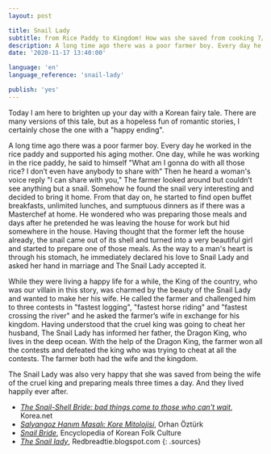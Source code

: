 ```yaml
---
layout: post

title: Snail Lady
subtitle: from Rice Paddy to Kingdom! How was she saved from cooking 7/24?
description: A long time ago there was a poor farmer boy. Every day he worked in the rice paddy and supported his aging mother. One day, while he was working in the rice paddy, he said to himself "What am I gonna do with all those rice? I don’t even have anybody to share with”
date: '2020-11-17 13:40:00'

language: 'en'
language_reference: 'snail-lady'

publish: 'yes'
---
```


Today I am here to brighten up your day with a Korean fairy tale. There are many versions of this tale, but as a hopeless fun of romantic stories, I certainly chose the one with a "happy ending".

A long time ago there was a poor farmer boy. Every day he worked in the rice paddy and supported his aging mother. One day, while he was working in the rice paddy, he said to himself "What am I gonna do with all those rice? I don’t even have anybody to share with” Then he heard a woman's voice reply "I can share with you," The farmer looked around but couldn’t see anything but a snail. Somehow he found the snail very interesting and decided to bring it home. From that day on, he started to find open buffet breakfasts, unlimited lunches, and sumptuous dinners as if there was a Masterchef at home. He wondered who was preparing those meals and days after he pretended he was leaving the house for work but hid somewhere in the house. Having thought that the former left the house already, the snail came out of its shell and turned into a very beautiful girl and started to prepare one of those meals. As the way to a man's heart is through his stomach, he immediately declared his love to Snail Lady and asked her hand in marriage and The Snail Lady accepted it.

While they were living a happy life for a while, the King of the country, who was our villain in this story, was charmed by the beauty of the Snail Lady and wanted to make her his wife. He called the farmer and challenged him to three contests in "fastest logging", "fastest horse riding" and "fastest crossing the river" and he asked the farmer’s wife in exchange for his kingdom. Having understood that the cruel king was going to cheat her husband, The Snail Lady has informed her father, the Dragon King, who lives in the deep ocean. With the help of the Dragon King, the farmer won all the contests and defeated the king who was trying to cheat at all the contests. The farmer both had the wife and the kingdom.

The Snail Lady was also very happy that she was saved from being the wife of the cruel king and preparing meals three times a day. And they lived happily ever after.

+ *[The Snail-Shell Bride: bad things come to those who can't wait](http://www.korea.net/NewsFocus/Culture/view?articleId=123841)*, Korea.net
+ *[Salyangoz Hanım Masalı: Kore Mitolojisi](http://ozhanozturk.com/2018/04/29/salyangoz-hanim-masali-kore-mitolojisi/)*, Orhan Öztürk
+ *[Snail Bride](https://folkency.nfm.go.kr/en/topic/detail/5924)*, Encyclopedia of Korean Folk Culture
+ *[The Snail lady](hhttps://redbreadtie.blogspot.com/search?q=The+Snail+Lady)*, Redbreadtie.blogspot.com
{: .sources}
